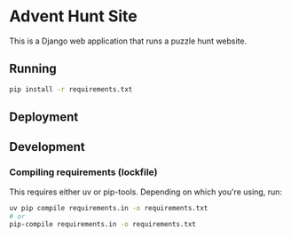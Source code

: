 # Advent Hunt Site

This is a Django web application that runs a puzzle hunt website.

## Running

```bash
pip install -r requirements.txt
```

## Deployment

## Development

### Compiling requirements (lockfile)

This requires either uv or pip-tools. Depending on which you're using, run:

```bash
uv pip compile requirements.in -o requirements.txt
# or
pip-compile requirements.in -o requirements.txt
```
